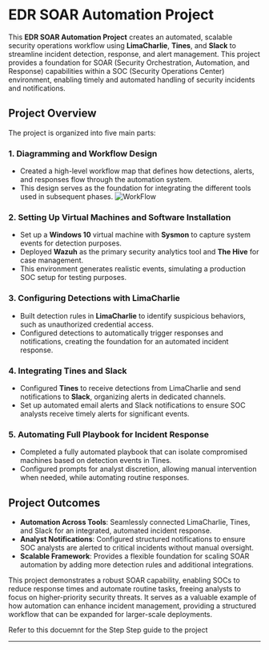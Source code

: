 # EDR SOAR Automation Project

This **EDR SOAR Automation Project** creates an automated, scalable security operations workflow using **LimaCharlie**, **Tines**, and **Slack** to streamline incident detection, response, and alert management. This project provides a foundation for SOAR (Security Orchestration, Automation, and Response) capabilities within a SOC (Security Operations Center) environment, enabling timely and automated handling of security incidents and notifications.

## Project Overview

The project is organized into five main parts:

### 1. **Diagramming and Workflow Design**
   - Created a high-level workflow map that defines how detections, alerts, and responses flow through the automation system.
   - This design serves as the foundation for integrating the different tools used in subsequent phases.
   ![WorkFlow](image.png)

### 2. **Setting Up Virtual Machines and Software Installation**
   - Set up a **Windows 10** virtual machine with **Sysmon** to capture system events for detection purposes.
   - Deployed **Wazuh** as the primary security analytics tool and **The Hive** for case management.
   - This environment generates realistic events, simulating a production SOC setup for testing purposes.

### 3. **Configuring Detections with LimaCharlie**
   - Built detection rules in **LimaCharlie** to identify suspicious behaviors, such as unauthorized credential access.
   - Configured detections to automatically trigger responses and notifications, creating the foundation for an automated incident response.

### 4. **Integrating Tines and Slack**
   - Configured **Tines** to receive detections from LimaCharlie and send notifications to **Slack**, organizing alerts in dedicated channels.
   - Set up automated email alerts and Slack notifications to ensure SOC analysts receive timely alerts for significant events.

### 5. **Automating Full Playbook for Incident Response**
   - Completed a fully automated playbook that can isolate compromised machines based on detection events in Tines.
   - Configured prompts for analyst discretion, allowing manual intervention when needed, while automating routine responses.

## Project Outcomes

- **Automation Across Tools**: Seamlessly connected LimaCharlie, Tines, and Slack for an integrated, automated incident response.
- **Analyst Notifications**: Configured structured notifications to ensure SOC analysts are alerted to critical incidents without manual oversight.
- **Scalable Framework**: Provides a flexible foundation for scaling SOAR automation by adding more detection rules and additional integrations.

This project demonstrates a robust SOAR capability, enabling SOCs to reduce response times and automate routine tasks, freeing analysts to focus on higher-priority security threats. It serves as a valuable example of how automation can enhance incident management, providing a structured workflow that can be expanded for larger-scale deployments.

Refer to this docuemnt for the Step Step guide to the project

---
